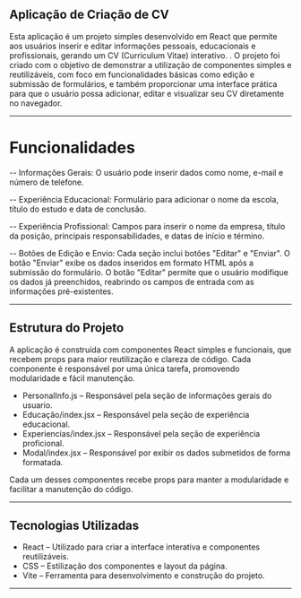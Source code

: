 ## Aplicação de Criação de CV

Esta aplicação é um projeto simples desenvolvido em React que permite aos usuários inserir e editar informações pessoais, educacionais e profissionais, gerando um CV (Curriculum Vitae) interativo. . O projeto foi criado com o objetivo de demonstrar a utilização de componentes simples e reutilizáveis, com foco em funcionalidades básicas como edição e submissão de formulários, e também proporcionar uma interface prática para que o usuário possa adicionar, editar e visualizar seu CV diretamente no navegador.

--------------------------------------------------------------------------------------------------------------------

# Funcionalidades
-- Informações Gerais: O usuário pode inserir dados como nome, e-mail e número de telefone.

-- Experiência Educacional: Formulário para adicionar o nome da escola, título do estudo e data de conclusão.

-- Experiência Profissional: Campos para inserir o nome da empresa, título da posição, principais responsabilidades, e datas de início e término.

-- Botões de Edição e Envio: Cada seção inclui botões "Editar" e "Enviar".
O botão "Enviar" exibe os dados inseridos em formato HTML após a submissão do formulário.
O botão "Editar" permite que o usuário modifique os dados já preenchidos, reabrindo os campos de entrada com as informações pré-existentes.

--------------------------------------------------------------------------------------------------------------------

## Estrutura do Projeto

A aplicação é construída com componentes React simples e funcionais, que recebem props para maior reutilização e clareza de código. Cada componente é responsável por uma única tarefa, promovendo modularidade e fácil manutenção.

- PersonalInfo.js – Responsável pela seção de informações gerais do usuario.
- Educação/index.jsx – Responsável pela seção de experiência educacional.
- Experiencias/index.jsx – Responsável pela seção de experiência proficional.
- Modal/index.jsx – Responsável por exibir os dados submetidos de forma formatada.

Cada um desses componentes recebe props para manter a modularidade e facilitar a manutenção do código.

--------------------------------------------------------------------------------------------------------------------

## Tecnologias Utilizadas

- React – Utilizado para criar a interface interativa e componentes reutilizáveis.
- CSS – Estilização dos componentes e layout da página.
- Vite – Ferramenta para desenvolvimento e construção do projeto.

--------------------------------------------------------------------------------------------------------------------